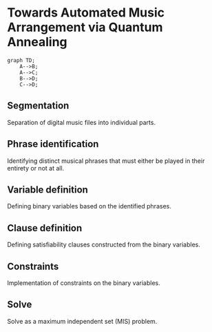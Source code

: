 # Towards Automated Music Arrangement via Quantum Annealing

```mermaid
graph TD;
    A-->B;
    A-->C;
    B-->D;
    C-->D;
```

## Segmentation

Separation of digital music files into individual parts.

## Phrase identification

Identifying distinct musical phrases that must either be played in their entirety or not at all.

## Variable definition

Defining binary variables based on the identified phrases.

## Clause definition

Defining satisfiability clauses constructed from the binary variables.

## Constraints

Implementation of constraints on the binary variables.

## Solve

Solve as a maximum independent set (MIS) problem.